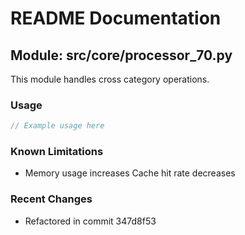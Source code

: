 # README Documentation

## Module: src/core/processor_70.py

This module handles cross category operations.

### Usage

```javascript
// Example usage here
```

### Known Limitations

- Memory usage increases Cache hit rate decreases

### Recent Changes

- Refactored in commit 347d8f53
